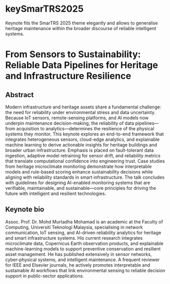 # keySmarTRS2025
Keynote fits the SmarTRS 2025 theme elegantly and allows to generalise heritage maintenance within the broader discourse of reliable intelligent systems.

# From Sensors to Sustainability: Reliable Data Pipelines for Heritage and Infrastructure Resilience
## Abstract

Modern infrastructure and heritage assets share a fundamental challenge: the need for reliability under environmental stress and data uncertainty. Because IoT sensors, remote-sensing platforms, and AI models now underpin maintenance decision-making, the reliability of data pipelines—from acquisition to analytics—determines the resilience of the physical systems they monitor. This keynote explores an end-to-end framework that integrates heterogeneous sensors, cloud-edge analytics, and explainable machine learning to derive actionable insights for heritage buildings and broader urban infrastructure. Emphasis is placed on fault-tolerant data ingestion, adaptive model retraining for sensor drift, and reliability metrics that translate computational confidence into engineering trust. Case studies from heritage microclimate monitoring demonstrate how interpretable models and rule-based scoring enhance sustainability decisions while aligning with reliability standards in smart infrastructure. The talk concludes with guidelines for designing AI-enabled monitoring systems that are verifiable, maintainable, and sustainable—core principles for driving the future with intelligent and resilient technologies.

## Keynote bio

Assoc. Prof. Dr. Mohd Murtadha Mohamad is an academic at the Faculty of Computing, Universiti Teknologi Malaysia, specialising in network communication, IoT sensing, and AI-driven reliability analytics for heritage and smart infrastructure systems. His current research integrates microclimate data, Copernicus Earth observation products, and explainable machine-learning models to support preventive conservation and resilient asset management. He has published extensively in sensor networks, cyber-physical systems, and intelligent maintenance. A frequent reviewer for IEEE and Elsevier journals, he actively promotes interpretable and sustainable AI workflows that link environmental sensing to reliable decision support in public-sector applications.
